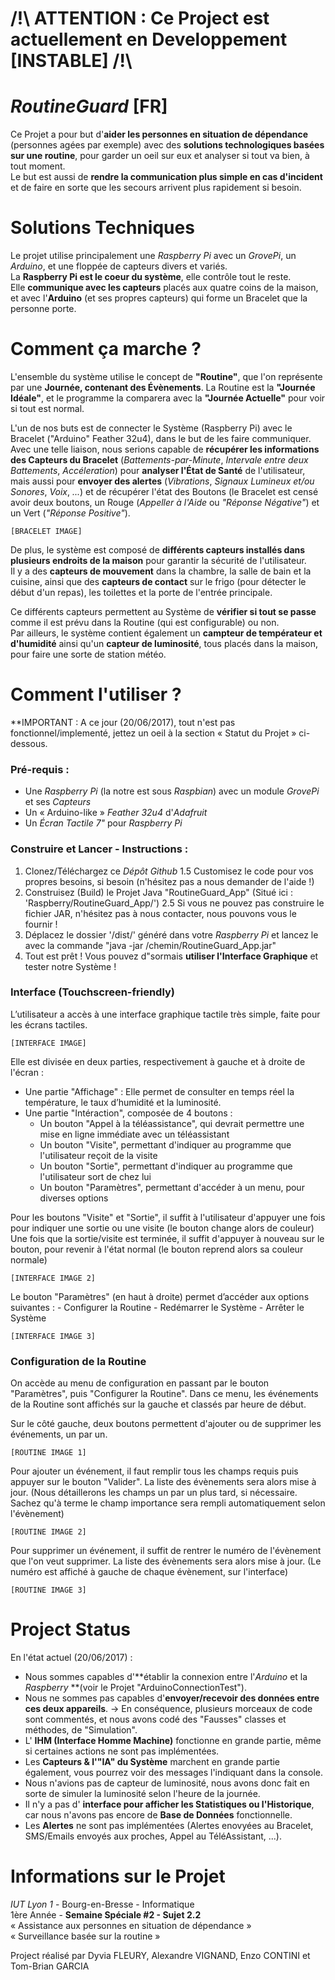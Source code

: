 # /!\ ATTENTION : Ce Project est actuellement en Developpement [INSTABLE] /!\

# *RoutineGuard* [**FR**]

Ce Projet a pour but d'**aider les personnes en situation de dépendance** (personnes agées par exemple) avec des **solutions technologiques basées sur une routine**, pour garder un oeil sur eux et analyser si tout va bien, à tout moment.  
Le but est aussi de **rendre la communication plus simple en cas d'incident** et de faire en sorte que les secours arrivent plus rapidement si besoin.  

# Solutions Techniques

Le projet utilise principalement une *Raspberry Pi* avec un *GrovePi*, un *Arduino*, et une floppée de capteurs divers et variés.  
La **Raspberry Pi est le coeur du système**, elle contrôle tout le reste.  
Elle **communique avec les capteurs** placés aux quatre coins de la maison, et avec l'**Arduino** (et ses propres capteurs) qui forme un Bracelet que la personne porte.  

# Comment ça marche ?

L'ensemble du système utilise le concept de **"Routine"**, que l'on représente par une **Journée, contenant des Évènements**.
La Routine est la **"Journée Idéale"**, et le programme la comparera avec la **"Journée Actuelle"** pour voir si tout est normal.

L'un de nos buts est de connecter le Système (Raspberry Pi) avec le Bracelet ("Arduino" Feather 32u4), dans le but de les faire communiquer.  
Avec une telle liaison, nous serions capable de **récupérer les informations des Capteurs du Bracelet** (*Battements-par-Minute*, *Intervale entre deux Battements*, *Accéleration*) pour **analyser l'État de Santé** de l'utilisateur, mais aussi pour **envoyer des alertes** (*Vibrations*, *Signaux Lumineux et/ou Sonores*, *Voix*, *...*) et de récupérer l'état des Boutons (le Bracelet est censé avoir deux boutons, un Rouge (*Appeller à l'Aide* ou *"Réponse Négative"*) et un Vert (*"Réponse Positive"*).

	[BRACELET IMAGE]
	
De plus, le système est composé de **différents capteurs installés dans plusieurs endroits de la maison** pour garantir la sécurité de l'utilisateur.  
Il y a des **capteurs de mouvement** dans la chambre, la salle de bain et la cuisine, ainsi que des **capteurs de contact** sur le frigo (pour détecter le début d'un repas), les toilettes et la porte de l'entrée principale.
  
Ce différents capteurs permettent au Système de **vérifier si tout se passe** comme il est prévu dans la Routine (qui est configurable) ou non.  
Par ailleurs, le système contient également un **campteur de températeur et d'humidité** ainsi qu'un **capteur de luminosité**, tous placés dans la maison, pour faire une sorte de station météo.

# Comment l'utiliser ?

**IMPORTANT : A ce jour (20/06/2017), tout n'est pas fonctionnel/implementé, jettez un oeil à la section « Statut du Projet » ci-dessous.

### Pré-requis :
- Une *Raspberry Pi* (la notre est sous *Raspbian*) avec un module *GrovePi* et ses *Capteurs*
- Un « Arduino-like » *Feather 32u4* d'*Adafruit*
- Un *Écran Tactile 7"* pour *Raspberry Pi*

### Construire et Lancer - Instructions :
1. Clonez/Téléchargez ce *Dépôt Github*
      1.5 Customisez le code pour vos propres besoins, si besoin (n'hésitez pas a nous demander de l'aide !)
2. Construisez (Build) le Projet Java "RoutineGuard_App" (Situé ici : 'Raspberry/RoutineGuard_App/')
      2.5 Si vous ne pouvez pas construire le fichier JAR, n'hésitez pas à nous contacter, nous pouvons vous le fournir !
3. Déplacez le dossier '/dist/' généré dans votre *Raspberry Pi* et lancez le avec la commande "java -jar /chemin/RoutineGuard_App.jar"
4. Tout est prêt ! Vous pouvez d"sormais **utiliser l'Interface Graphique** et tester notre Système !

### Interface (Touchscreen-friendly)

L’utilisateur a accès à une interface graphique tactile très simple, faite pour les écrans tactiles.

	[INTERFACE IMAGE]
    
Elle est divisée en deux parties, respectivement à gauche et à droite de l'écran :
- Une partie "Affichage" : Elle permet de consulter en temps réel la température, le taux d’humidité et la luminosité.
- Une partie "Intéraction", composée de 4 boutons :
    - Un bouton "Appel à la téléassistance", qui devrait permettre une mise en ligne immédiate avec un téléassistant
    - Un bouton "Visite", permettant d'indiquer au programme que l'utilisateur reçoit de la visite
    - Un bouton "Sortie", permettant d'indiquer au programme que l'utilisateur sort de chez lui
    - Un bouton "Paramètres", permettant d'accéder à un menu, pour diverses options

Pour les boutons "Visite" et "Sortie", il suffit à l'utilisateur d'appuyer une fois pour indiquer une sortie ou une visite (le bouton change alors de couleur)
Une fois que la sortie/visite est terminée, il suffit d'appuyer à nouveau sur le bouton, pour revenir à l'état normal (le bouton reprend alors sa couleur normale)

	[INTERFACE IMAGE 2]
    
Le bouton "Paramètres" (en haut à droite) permet d’accéder aux options suivantes :
    - Configurer la Routine
    - Redémarrer le Système
    - Arrêter le Système
    
	[INTERFACE IMAGE 3]

### Configuration de la Routine

On accède au menu de configuration en passant par le bouton "Paramètres", puis "Configurer la Routine".
Dans ce menu, les événements de la Routine sont affichés sur la gauche et classés par heure de début.

Sur le côté gauche, deux boutons permettent d'ajouter ou de supprimer les événements, un par un.

    [ROUTINE IMAGE 1]

Pour ajouter un événement, il faut remplir tous les champs requis puis appuyer sur le bouton "Valider". La liste des évènements sera alors mise à jour.
(Nous détaillerons les champs un par un plus tard, si nécessaire. Sachez qu'à terme le champ importance sera rempli automatiquement selon l'évènement)

    [ROUTINE IMAGE 2]

Pour supprimer un événement, il suffit de rentrer le numéro de l'évènement que l'on veut supprimer. La liste des évènements sera alors mise à jour.
(Le numéro est affiché à gauche de chaque évènement, sur l'interface)

    [ROUTINE IMAGE 3]

# Project Status
En l'état actuel (20/06/2017) :
- Nous sommes capables d'**établir la connexion entre l'*Arduino* et la *Raspberry* **(voir le Projet "ArduinoConnectionTest").
- Nous ne sommes pas capables d'**envoyer/recevoir des données entre ces deux appareils**.
      -> En conséquence, plusieurs morceaux de code sont commentés, et nous avons codé des "Fausses" classes et méthodes, de "Simulation".
- L' **IHM (Interface Homme Machine)** fonctionne en grande partie, même si certaines actions ne sont pas implémentées.
- Les **Capteurs & l'"IA" du Système** marchent en grande partie également, vous pourrez voir des messages l'indiquant dans la console.
- Nous n'avions pas de capteur de luminosité, nous avons donc fait en sorte de simuler la luminosité selon l'heure de la journée.
- Il n'y a pas d' **interface pour afficher les Statistiques ou l'Historique**, car nous n'avons pas encore de **Base de Données** fonctionnelle.
- Les **Alertes** ne sont pas implémentées (Alertes enovyées au Bracelet, SMS/Emails envoyés aux proches, Appel au TéléAssistant, ...).

# Informations sur le Projet

*IUT Lyon 1* - Bourg-en-Bresse - Informatique  
1ère Année - **Semaine Spéciale #2 - Sujet 2.2**  
« Assistance aux personnes en situation de dépendance »  
« Surveillance basée sur la routine »

Project réalisé par Dyvia FLEURY, Alexandre VIGNAND, Enzo CONTINI et Tom-Brian GARCIA
